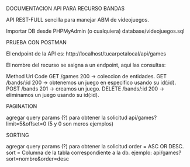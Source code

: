 DOCUMENTACION API PARA RECURSO BANDAS

API REST-FULL sencilla para manejar ABM de videojuegos.


Importar DB desde PHPMyAdmin (o cualquiera) database/videojuegos.sql
 
PRUEBA CON POSTMAN

El endpoint de la API es: http://localhost/tucarpetalocal/api/games

El nombre del recurso se asigna a un endpoint, aqui las consultas:

Method Url Code 
GET /games 200 -> coleccion de entidades.
GET /bands/:id 200 -> obtenemos un juego en especifico usando su id(:id).
POST /bands 201 -> creamos un juego.
DELETE /bands/:id 200 -> eliminamos un juego usando su id(:id).

PAGINATION

agregar query params (?) para obtener la solicitud 
api/games?limit=5&offset=0   (5 y 0 son meros ejemplos)

SORTING

agregar query params (?) para obtener la solicitud 
order = ASC OR DESC. sort = Columna de la tabla correspondiente a la db. ejemplo: api/games?sort=nombre&order=desc

